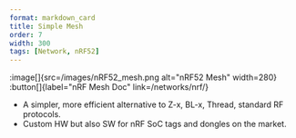 ```yaml
---
format: markdown_card
title: Simple Mesh
order: 7
width: 300
tags: [Network, nRF52]
---
```

:image[]{src=/images/nRF52_mesh.png alt="nRF52 Mesh" width=280}
:button[]{label="nRF Mesh Doc" link=/networks/nrf/}

- A simpler, more efficient alternative to Z-x, BL-x, Thread, standard RF protocols.
- Custom HW but also SW for nRF SoC tags and dongles on the market.
